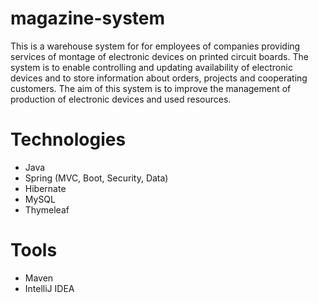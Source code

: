 # magazine-system
This is a warehouse system for for employees of companies providing services of montage of electronic devices on printed circuit boards. The system is to enable controlling and updating availability of
electronic devices and to store information about orders, projects and cooperating customers. The aim of this system is to improve the management of production of electronic devices and used resources.

# Technologies
- Java
- Spring (MVC, Boot, Security, Data)
- Hibernate
- MySQL
- Thymeleaf

# Tools
- Maven
- IntelliJ IDEA
